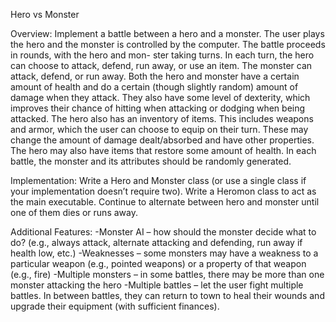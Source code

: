Hero vs Monster

Overview: 
Implement a battle between a hero and a monster.  The
user plays the hero and the monster is controlled by the computer.
The battle proceeds in rounds, with the hero and mon-
ster  taking  turns.   In  each  turn,  the  hero  can  choose  to
attack,  defend,  run  away,  or  use  an  item.   The  monster
can attack, defend, or run away.
Both the hero and monster have a certain amount of
health and do a certain (though slightly random) amount
of damage when they attack.  They also have some level
of dexterity, which improves their chance of hitting when
attacking or dodging when being attacked.
The hero also has an inventory of items.  This includes weapons and armor, which the user can
choose to equip on their turn.  These may change the amount of damage dealt/absorbed and have
other properties.  The hero may also have items that restore some amount of health.
In each battle, the monster and its attributes should be randomly generated.

Implementation: 
Write a Hero and Monster class (or use a single class if your implementation doesn’t require two). 
Write a Heromon class to act as the main executable.  Continue to alternate between hero and 
monster until one of them dies or runs away.

Additional Features: 
-Monster  AI  –  how  should  the  monster  decide  what  to  do?   (e.g.,  always  attack,  alternate
attacking and defending, run away if health low, etc.)
-Weaknesses  –  some  monsters  may  have  a  weakness  to  a  particular  weapon  (e.g.,  pointed
weapons) or a property of that weapon (e.g., fire)
-Multiple monsters – in some battles, there may be more than one monster attacking the hero
-Multiple battles – let the user fight multiple battles.  In between battles, they can return to
town to heal their wounds and upgrade their equipment (with sufficient finances).
